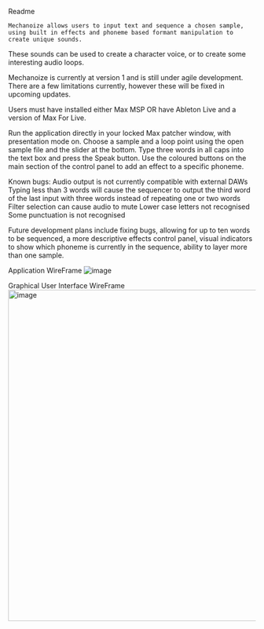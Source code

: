 Readme 

	Mechanoize allows users to input text and sequence a chosen sample, using built in effects and phoneme based formant manipulation to create unique sounds.
These sounds can be used to create a character voice, or to create some interesting audio loops. 

	
Mechanoize is currently at version 1 and is still under agile development. There are a few limitations currently, however these will be fixed in upcoming updates.
 
	
Users must have installed either Max MSP OR have Ableton Live and a version of Max For Live. 
	
Run the application directly in your locked Max patcher window, with presentation mode on.
Choose a sample and a loop point using the open sample file and the slider at the bottom.
Type three words in all caps into the text box and press the Speak button.
Use the coloured buttons on the main section of the control panel to add an effect to a specific phoneme. 

Known bugs:
Audio output is not currently compatible with external DAWs
Typing less than 3 words will cause the sequencer to output the third word of the last input with three words instead of repeating one or two words
Filter selection can cause audio to mute 
Lower case letters not recognised 
Some punctuation is not recognised
 
Future development plans include fixing bugs, allowing for up to ten words to be sequenced, a more descriptive effects control panel, visual indicators to show which phoneme is currently in the sequence, ability to layer more than one sample.

Application WireFrame
![image](https://github.com/Daniel-J-94/Mechanoize/assets/121168280/313d99f9-7282-4394-bb68-6d29965b8534)

Graphical User Interface WireFrame
<img width="675" alt="image" src="https://github.com/Daniel-J-94/Mechanoize/assets/121168280/d62fb7fb-3e47-4812-8760-6d72d55d06f2">

















